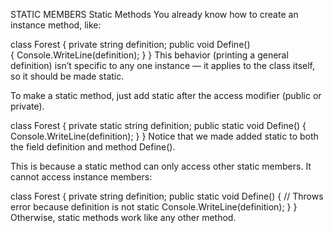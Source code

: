 STATIC MEMBERS
Static Methods
You already know how to create an instance method, like:

class Forest
{
  private string definition;
  public void Define()    
  {
    Console.WriteLine(definition);
  }
}
This behavior (printing a general definition) isn’t specific to any one instance — it applies to the class itself, so it should be made static.

To make a static method, just add static after the access modifier (public or private).

class Forest
{
  private static string definition;
  public static void Define()
  { 
    Console.WriteLine(definition); 
  }
}
Notice that we made added static to both the field definition and method Define().

This is because a static method can only access other static members. It cannot access instance members:

class Forest
{
  private string definition;
  public static void Define()
  { 
    // Throws error because definition is not static
    Console.WriteLine(definition); 
  }
}
Otherwise, static methods work like any other method.
